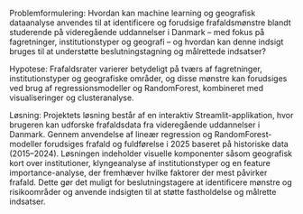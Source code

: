 Problemformulering: Hvordan kan machine learning og geografisk dataanalyse anvendes til at identificere og forudsige frafaldsmønstre blandt studerende på videregående uddannelser i Danmark – med fokus på fagretninger, institutionstyper og geografi – og hvordan kan denne indsigt bruges til at understøtte beslutningstagning og målrettede indsatser?

Hypotese: Frafaldsrater varierer betydeligt på tværs af fagretninger, institutionstyper og geografiske områder, og disse mønstre kan forudsiges ved brug af regressionsmodeller og RandomForest, kombineret med visualiseringer og clusteranalyse.

Løsning: Projektets løsning består af en interaktiv Streamlit-applikation, hvor brugeren kan udforske frafaldsdata fra videregående uddannelser i Danmark. Gennem anvendelse af lineær regression og RandomForest-modeller forudsiges frafald og fuldførelse i 2025 baseret på historiske data (2015–2024). Løsningen indeholder visuelle komponenter såsom geografisk kort over institutioner, klyngeanalyse af institutionstyper og en feature importance-analyse, der fremhæver hvilke faktorer der mest påvirker frafald. Dette gør det muligt for beslutningstagere at identificere mønstre og risikoområder og anvende indsigten til at støtte fastholdelse og målrette indsatser.
